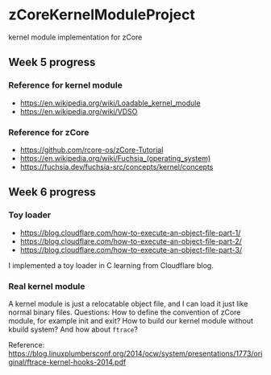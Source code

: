 # zCoreKernelModuleProject
kernel module implementation for zCore

## Week 5 progress
### Reference for kernel module
+ https://en.wikipedia.org/wiki/Loadable_kernel_module
+ https://en.wikipedia.org/wiki/VDSO

### Reference for zCore
+ https://github.com/rcore-os/zCore-Tutorial
+ https://en.wikipedia.org/wiki/Fuchsia_(operating_system)
+ https://fuchsia.dev/fuchsia-src/concepts/kernel/concepts

## Week 6 progress
### Toy loader
+ https://blog.cloudflare.com/how-to-execute-an-object-file-part-1/
+ https://blog.cloudflare.com/how-to-execute-an-object-file-part-2/
+ https://blog.cloudflare.com/how-to-execute-an-object-file-part-3/

I implemented a toy loader in C learning from Cloudflare blog.

### Real kernel module
A kernel module is just a relocatable object file, and I can load it just like normal binary files.
Questions: How to define the convention of zCore module, for example init and exit? How to build our kernel module without kbuild system? And how about `ftrace`?

Reference: https://blog.linuxplumbersconf.org/2014/ocw/system/presentations/1773/original/ftrace-kernel-hooks-2014.pdf
